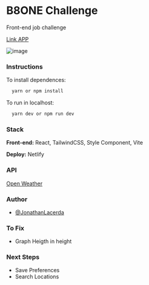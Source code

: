 
# B8ONE Challenge

Front-end job challenge

[Link APP](https://b8one-teste.netlify.app/)

![image](https://user-images.githubusercontent.com/2346867/184327002-38359174-519d-45ca-8861-5630a65e7a2b.png)

### Instructions


To install dependences: 
```bash
  yarn or npm install
```

To run in localhost:
```bash
  yarn dev or npm run dev
```



### Stack

**Front-end:** React, TailwindCSS, Style Component, Vite

**Deploy:** Netlify

### API

[Open Weather](https://openweathermap.org/api)


### Author

- [@JonathanLacerda](https://www.github.com/JonathanLacerda)


### To Fix
- Graph Heigth in height

### Next Steps
- Save Preferences
- Search Locations


